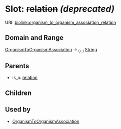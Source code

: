 
# Slot: ~~relation~~ _(deprecated)_




URI: [biolink:organism_to_organism_association_relation](https://w3id.org/biolink/vocab/organism_to_organism_association_relation)


## Domain and Range

[OrganismToOrganismAssociation](OrganismToOrganismAssociation.md) &#8594;  <sub>0..1</sub> [String](types/String.md)

## Parents

 *  is_a: [relation](relation.md)

## Children


## Used by

 * [OrganismToOrganismAssociation](OrganismToOrganismAssociation.md)
